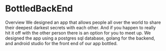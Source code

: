 # BottledBackEnd

Overview
We designed an app that allows people all over the world to share their deepest darkest secrets with each other. And if you happen to really hit it off with the other person there is an option for you to meet up. We designed the app using a postgres sql database, golang for the backend, and android studio for the front end of our app bottled.
